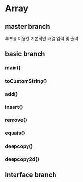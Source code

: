 # Array
## master branch
루프를 이용한 기본적인 배열 입력 및 출력
## basic branch
### main()
### toCustomString()
### add()
### insert()
### remove()
### equals()
### deepcopy()
### deepcopy2d()
## interface branch